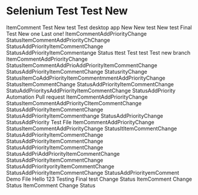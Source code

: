 # Selenium Test  Test New 
ItemComment Test New test 
Test desktop app New New test New test Final Test New one
Last one! ItemCommentAddPriorityChange StatusItemCommentAddPriorityChChange StatusAddPriorityItemCommentChange StatusAddPriorityItemCommentange Status
ttest Test 
test
Test new branch ItemCommentAddPriorityChange StatusItemCommentAddPrioAddPriorityItemCommentChange StatusAddPriorityItemCommentChange StatusrityChange StatusItemCoAddPriorityItemCommentmmentAddPriorityChange StatusItemCommentChange StatusAddPriorityItemCommentChange StatuAddPrioritysAddPriorityItemCommentChange StatusAddPriority
Automation Pull request ItemCommentAddPriorityChange StatusItemCommentAddPriorityCItemCommentChange StatusAddPriorityItemCommentChange StatusAddPriorityItemCommenthange StatusAddPriorityChange StatusAddPriority
Test File ItemCommentAddPriorityChange StatusItemCommentAddPriorityChange StatusItItemCommentChange StatusAddPriorityItemCommentChange StatusAddPriorityItemCommentChange StatusAddPriorityItemCommentChange StatusAddPriAddPriorityItemCommentChange StatusAddPriorityItemCommentChange StatusAddPriorityorityItemCommentChange StatusAddPriorityItemCommentChange StatusAddPriorityemComment
Demo File 
Hello 123 
Testing 
Final test 
Change Status
ItemComment
Change Status
ItemComment
Change Status
